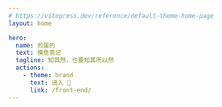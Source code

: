 ```yaml
---
# https://vitepress.dev/reference/default-theme-home-page
layout: home

hero:
  name: 煎蛋的
  text: 摸鱼笔记
  tagline: 知其然，也要知其所以然
  actions:
    - theme: brand
      text: 进入 🚀
      link: /front-end/
---
```


